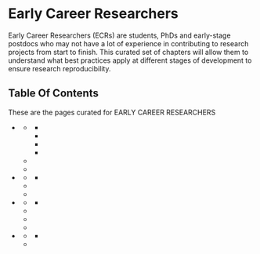 



# Early Career Researchers


Early Career Researchers (ECRs) are students, PhDs and early-stage postdocs who may not have a lot of experience in contributing to research projects from start to finish. This curated set of chapters will allow them to understand what best practices apply at different stages of development to ensure research reproducibility.<h2>Table Of Contents</h2>

These are the pages curated for EARLY CAREER RESEARCHERS
- [](./reproducible-research/reproducible-research.md)
    - [](./reproducible-research/overview.md)
        - [](./reproducible-research/overview/overview-definitions.md)
        - [](./reproducible-research/overview/overview-benefit.md)
        - [](./reproducible-research/overview/overview-barriers.md)
        - [](./reproducible-research/overview/overview-resources.md)
    - [](./reproducible-research/vcs.md)
    - [](./reproducible-research/rdm.md)
- [](./project-design/project-design.md)
    - [](./project-design/pd-overview.md)
        - [](./project-design/pd-overview/pd-overview-methods.md)
    - [](./project-design/project-repo.md)
    - [](./project-design/sdp.md)
- [](./communication/communication.md)
    - [](./communication/comms-overview.md)
        - [](./communication/comms-overview/comms-overview-principles.md)
    - [](./communication/presentations.md)
    - [](./communication/social-media.md)
    - [](./communication/dif-articles.md)
- [](./collaboration/collaboration.md)
    - [](./collaboration/github-novice.md)
        - [](./collaboration/github-novice/github-novice-advanced.md)
    - [](./ethical-research/ethics-intro.md)
